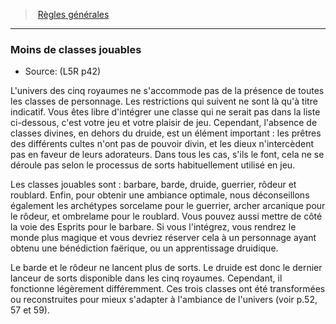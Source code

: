 ﻿---
!Generic
Id: l5r_general_hd.md#moins-de-classes-jouables
ParentLink: l5r_general_hd.md#règles-générales
Name: Moins de classes jouables
ParentName: Règles générales
NameLevel: 3
Source: (L5R p42)
Attributes: {}
---
> [Règles générales](hd_l5r_general.md)

---

### Moins de classes jouables

- Source: (L5R p42)

L'univers des cinq royaumes ne s'accommode pas de la présence de toutes les classes de personnage. Les restrictions qui suivent ne sont là qu'à titre indicatif. Vous êtes libre d'intégrer une classe qui ne serait pas dans la liste ci-dessous, c'est votre jeu et votre plaisir de jeu. Cependant, l'absence de classes divines, en dehors du druide, est un élément important : les prêtres des différents cultes n'ont pas de pouvoir divin, et les dieux n'intercèdent pas en faveur de leurs adorateurs. Dans tous les cas, s'ils le font, cela ne se déroule pas selon le processus de sorts habituellement utilisé en jeu.

Les classes jouables sont : barbare, barde, druide, guerrier, rôdeur et roublard. Enfin, pour obtenir une ambiance optimale, nous déconseillons également les archétypes sorcelame pour le guerrier, archer arcanique pour le rôdeur, et ombrelame pour le roublard. Vous pouvez aussi mettre de côté la voie des Esprits pour le barbare. Si vous l'intégrez, vous rendrez le monde plus magique et vous devriez réserver cela à un personnage ayant obtenu une bénédiction faërique, ou un apprentissage druidique.

Le barde et le rôdeur ne lancent plus de sorts. Le druide est donc le dernier lanceur de sorts disponible dans les cinq royaumes. Cependant, il fonctionne légèrement différemment. Ces trois classes ont été transformées ou reconstruites pour mieux s'adapter à l'ambiance de l'univers (voir p.52, 57 et 59).

